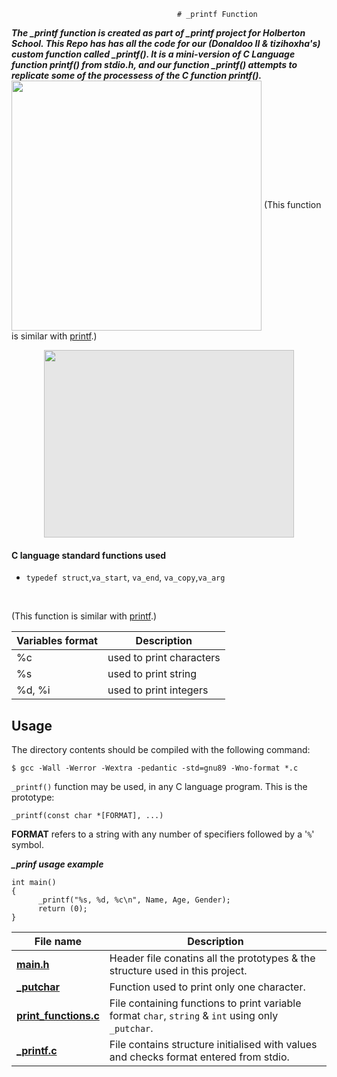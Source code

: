                                          # _printf Function

***The _printf function is created as part of _printf project for Holberton School. This Repo has has all the code for our (Donaldoo II & tizihoxha's) custom function called _printf(). It is a mini-version of C Language function printf() from stdio.h, and our function _printf() attempts to replicate some of the processess of the C function printf().***
<img img align="center" width="400" height="400" src="https://app.slack.com/client/T02BUAW9Y5N/D03GTHSR3V2">
(This function is similar with [printf](https://man7.org/linux/man-pages/man3/printf.3.html).)


<img style="display: block;-webkit-user-select: none;margin: auto;cursor: zoom-in;background-color: hsl(0, 0%, 90%);transition: background-color 300ms;" src="https://files.slack.com/files-pri/T01BXJ5C1PT-F03NW154K6G/my_first_board.jpg" width="400" height="300">

#### C language standard functions used

* ``typedef struct``,``va_start``, ``va_end``, ``va_copy``,``va_arg``

​


(This function is similar with [printf](https://man7.org/linux/man-pages/man3/printf.3.html).)

Variables format | Description
--- | ---
%c | used to print characters
%s | used to print string
%d, %i | used to print integers

## Usage

The directory contents should be compiled with the following command:

```
$ gcc -Wall -Werror -Wextra -pedantic -std=gnu89 -Wno-format *.c

```

`_printf()` function may be used, in any C language program.  This is the
prototype:

```
_printf(const char *[FORMAT], ...)
```

__FORMAT__ refers to a string with any number of specifiers followed by a '`%`'
symbol. 

 ***_prinf usage example***
```
int main()
{
      _printf("%s, %d, %c\n", Name, Age, Gender);
      return (0);
} 
```
**File name** | **Description**
---- | ----
**[main.h](https://github.com/Donaldoo/holbertonschool-printf/blob/main/main.h)** | Header file conatins all the prototypes & the structure used in this project.
**[_putchar](https://github.com/Donaldoo/holbertonschool-printf/blob/main/_putchar.c)** | Function used to print only one character.
**[print_functions.c](https://github.com/Donaldoo/holbertonschool-printf/blob/main/print_functions.c)** | File containing functions to print variable format `char`, `string` & `int` using only `_putchar`.
**[_printf.c](https://github.com/Donaldoo/holbertonschool-printf/blob/main/_printf.c)** | File contains structure initialised with values and checks format entered from stdio.
